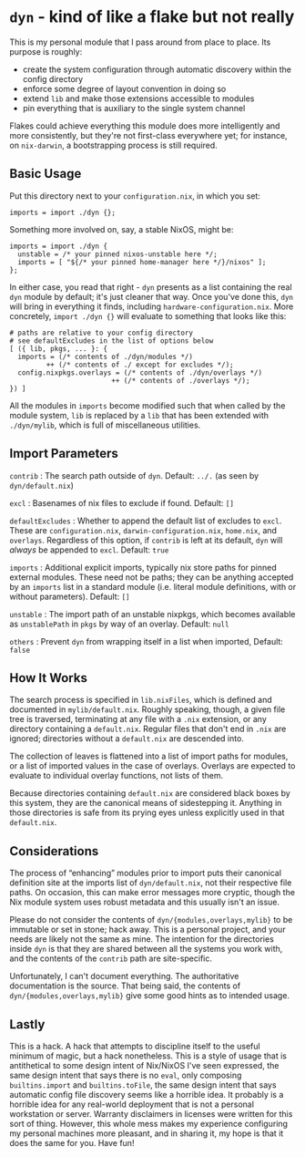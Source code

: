 `dyn` - kind of like a flake but not really
===========================================

This is my personal module that I pass around from place to place. Its purpose
is roughly:

* create the system configuration through automatic discovery within the
  config directory
* enforce some degree of layout convention in doing so
* extend `lib` and make those extensions accessible to modules
* pin everything that is auxiliary to the single system channel

Flakes could achieve everything this module does more intelligently and more
consistently, but they're not first-class everywhere yet; for instance, on
`nix-darwin`, a bootstrapping process is still required.

Basic Usage
-----------

Put this directory next to your `configuration.nix`, in which you set:

    imports = import ./dyn {};
    
Something more involved on, say, a stable NixOS, might be:

    imports = import ./dyn {
      unstable = /* your pinned nixos-unstable here */;
      imports = [ "${/* your pinned home-manager here */}/nixos" ];
    };
    
In either case, you read that right - `dyn` presents as a list containing
the real `dyn` module by default; it's just cleaner that way. Once you've done
this, `dyn` will bring in everything it finds, including
`hardware-configuration.nix`. More concretely, `import ./dyn {}` will
evaluate to something that looks like this:

    # paths are relative to your config directory
    # see defaultExcludes in the list of options below
    [ ({ lib, pkgs, ... }: {
      imports = (/* contents of ./dyn/modules */)
             ++ (/* contents of ./ except for excludes */);
      config.nixpkgs.overlays = (/* contents of ./dyn/overlays */)
                             ++ (/* contents of ./overlays */);
    }) ]

All the modules in `imports` become modified such that when called by the
module system, `lib` is replaced by a `lib` that has been extended with
`./dyn/mylib`, which is full of miscellaneous utilities.

Import Parameters
-----------------

`contrib`
: The search path outside of `dyn`. Default: `../.` (as seen by
`dyn/default.nix`)

`excl`
: Basenames of nix files to exclude if found. Default: `[]`

`defaultExcludes`
: Whether to append the default list of excludes to `excl`. These are
`configuration.nix`, `darwin-configuration.nix`, `home.nix`, and `overlays`.
Regardless of this option, if `contrib` is left at its default, `dyn` will
*always* be appended to `excl`. Default: `true`

`imports`
: Additional explicit imports, typically nix store paths for pinned external
modules. These need not be paths; they can be anything accepted by an `imports`
list in a standard module (i.e. literal module definitions, with or without
parameters). Default: `[]`

`unstable`
: The import path of an unstable nixpkgs, which becomes available as
`unstablePath` in `pkgs` by way of an overlay. Default: `null`

`others`
: Prevent `dyn` from wrapping itself in a list when imported, Default: `false`

How It Works
------------

The search process is specified in `lib.nixFiles`, which is defined and 
documented in `mylib/default.nix`. Roughly speaking, though, a given file tree
is traversed, terminating at any file with a `.nix` extension, or any directory
containing a `default.nix`. Regular files that don't end in `.nix` are ignored;
directories without a `default.nix` are descended into.

The collection of leaves is flattened into a list of import paths for modules,
or a list of imported values in the case of overlays. Overlays are expected
to evaluate to individual overlay functions, not lists of them.

Because directories containing `default.nix` are considered black boxes by this
system, they are the canonical means of sidestepping it. Anything in those
directories is safe from its prying eyes unless explicitly used in that
`default.nix`.

Considerations
--------------

The process of “enhancing” modules prior to import puts their canonical
definition site at the imports list of `dyn/default.nix`, not their respective
file paths. On occasion, this can make error messages more cryptic, though
the Nix module system uses robust metadata and this usually isn't an issue.

Please do not consider the contents of `dyn/{modules,overlays,mylib}` to be
immutable or set in stone; hack away. This is a personal project, and your
needs are likely not the same as mine. The intention for the directories inside
`dyn` is that they are shared between all the systems you work with, and the
contents of the `contrib` path are site-specific.

Unfortunately, I can't document everything. The authoritative documentation
is the source. That being said, the contents of `dyn/{modules,overlays,mylib}`
give some good hints as to intended usage.

Lastly
------

This is a hack. A hack that attempts to discipline itself to the useful minimum
of magic, but a hack nonetheless. This is a style of usage that is antithetical
to some design intent of Nix/NixOS I've seen expressed, the same design intent
that says there is no `eval`, only composing `builtins.import` and
`builtins.toFile`, the same design intent that says automatic config file
discovery seems like a horrible idea. It probably is a horrible idea for any
real-world deployment that is not a personal workstation or server. Warranty
disclaimers in licenses were written for this sort of thing. However, this
whole mess makes my experience configuring my personal machines more pleasant,
and in sharing it, my hope is that it does the same for you. Have fun!
